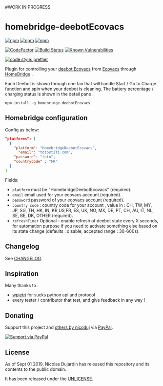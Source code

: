 #WORK IN PROGRESS

# homebridge-deebotEcovacs

[![npm](https://img.shields.io/npm/v/homebridge-deebotEcovacs.svg)](https://www.npmjs.com/package/homebridge-deebotEcovacs)
[![npm](https://img.shields.io/npm/dw/homebridge-deebotEcovacs.svg)](https://www.npmjs.com/package/homebridge-deebotEcovacs)
[![npm](https://img.shields.io/npm/dt/homebridge-deebotEcovacs.svg)](https://www.npmjs.com/package/homebridge-deebotEcovacs)

[![CodeFactor](https://www.codefactor.io/repository/github/nicoduj/homebridge-deebotEcovacs/badge)](https://www.codefactor.io/repository/github/nicoduj/homebridge-deebotEcovacs)
[![Build Status](https://travis-ci.com/nicoduj/homebridge-deebotEcovacs.svg?branch=master)](https://travis-ci.com/nicoduj/homebridge-deebotEcovacs)
[![Known Vulnerabilities](https://snyk.io/test/github/nicoduj/homebridge-deebotEcovacs/badge.svg?targetFile=package.json)](https://snyk.io/test/github/nicoduj/homebridge-deebotEcovacs?targetFile=package.json)

[![code style: prettier](https://img.shields.io/badge/code_style-prettier-ff69b4.svg?style=flat-square)](https://github.com/prettier/prettier)

Plugin for controlling your [deebot Ecovacs](https://www.ecovacs.com/global/deebot-robotic-vacuum-cleaner) from [Ecovacs](https://www.ecovacs.com/global/support/) through [HomeBridge](https://github.com/nfarina/homebridge) .

Each Deebot is shown through one fan that will handle Start / Go to Charge function and spin when your deebot is cleaning.
The battery percentage / charging status is shown in the detail pane .

`npm install -g homebridge-deebotEcovacs`

## Homebridge configuration

Config as below:

```json
"platforms": [
  {
    "platform": "HomebridgeDeebotEcovacs",
	  "email": "toto@titi.com",
    "password": "toto",
    "countryCode" : "FR"
  }
]
```

Fields:

- `platform` must be "HomebridgeDeebotEcovacs" (required).
- `email` email used for your ecovacs account (required).
- `password` password of your ecovacs account (required).
- `country code` : country code for your account , value in : CH, TW, MY, JP, SG, TH, HK, IN, KR,US,FR, ES, UK, NO, MX, DE, PT, CH, AU, IT, NL, SE, BE, DK, OTHER (required).
- `refreshTimer` Optional - enable refresh of deebot state every X seconds, for automation purpose if you need to activate something else based on its state change (defaults : disable, accepted range : 30-600s).

## Changelog

See [CHANGELOG][].

[changelog]: CHANGELOG.md

## Inspiration

Many thanks to :

- [wpietri] for sucks python api and protocol
- every tester / contributor that test, and give feedback in any way !

[wpietri]: https://github.com/wpietri/sucks
[chrisz]: https://github.com/chrisz/pyhusmow

## Donating

Support this project and [others by nicoduj][nicoduj-projects] via [PayPal][paypal-nicoduj].

[![Support via PayPal][paypal-button]][paypal-nicoduj]

[nicoduj-projects]: https://github.com/nicoduj/
[paypal-button]: https://img.shields.io/badge/Donate-PayPal-green.svg
[paypal-nicoduj]: https://www.paypal.me/nicoduj/2.50

## License

As of Sept 01 2019, Nicolas Dujardin has released this repository and its contents to the public domain.

It has been released under the [UNLICENSE][].

[unlicense]: LICENSE
